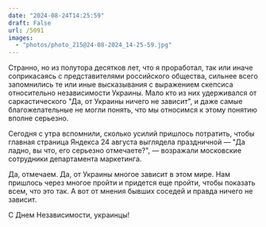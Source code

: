 ```yaml
---
date: "2024-08-24T14:25:59"
draft: False
url: /5091
images:
  - "photos/photo_215@24-08-2024_14-25-59.jpg"
---
```


Странно, но из полутора десятков лет, что я проработал, так или иначе соприкасаясь с представителями российского общества, сильнее всего запомнились те или иные высказывания с выражением скепсиса относительно независимости Украины. Мало кто из них удерживался от саркастического "Да, от Украины ничего не зависит", и даже самые благожелательные не могли понять, что мы относимся к этому понятию вполне серьезно. 

Сегодня с утра вспомнили, сколько усилий пришлось потратить, чтобы главная страница Яндекса 24 августа выглядела праздничной — "Да ладно, вы что, его серьезно отмечаете?", — возражали московские сотрудники департамента маркетинга. 

Да, отмечаем. Да, от Украины многое зависит в этом мире. Нам пришлось через многое пройти и придется еще пройти, чтобы показать всем, что это так. А вот от мнения бывших соседей и правда ничего не зависит.

С Днем Независимости, украинцы!
